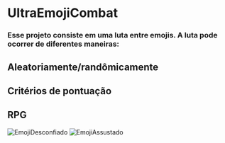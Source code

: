 # UltraEmojiCombat

### Esse projeto consiste em uma luta entre emojis. A luta pode ocorrer de diferentes maneiras:
## Aleatoriamente/randômicamente
## Critérios de pontuação
## RPG

![EmojiDesconfiado](https://user-images.githubusercontent.com/54013675/185812128-762b9901-cbeb-49e8-b455-089a94e559f9.png)
![EmojiAssustado](https://user-images.githubusercontent.com/54013675/185812251-cfcbe476-d14c-4448-8475-5b915951b80c.png)
